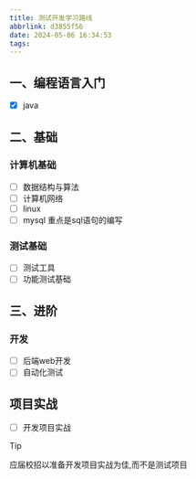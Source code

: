 ```yaml
---
title: 测试开发学习路线
abbrlink: d3855f56
date: 2024-05-06 16:34:53
tags:
---
```

## 一、编程语言入门

- [x] java

## 二、基础

### 计算机基础

- [ ] 数据结构与算法
- [ ] 计算机网络
- [ ] linux
- [ ] mysql 重点是sql语句的编写

### 测试基础

- [ ] 测试工具
- [ ] 功能测试基础

## 三、进阶

### 开发

- [ ] 后端web开发
- [ ] 自动化测试

## 项目实战

- [ ] 开发项目实战

> [!TIP]
> 应届校招以准备开发项目实战为佳,而不是测试项目

